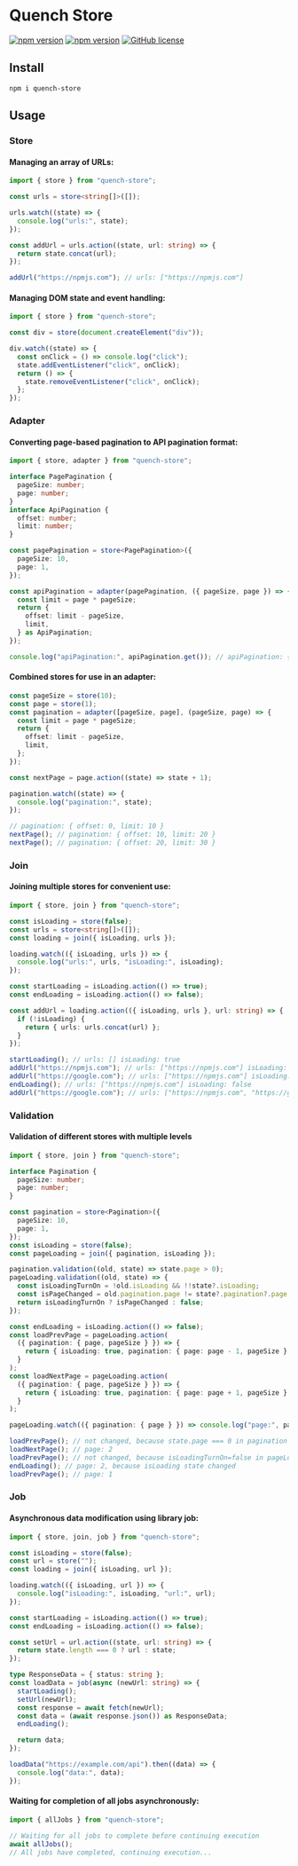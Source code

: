 # Quench Store

[![npm version](https://img.shields.io/npm/v/quench-store.svg?style=flat)](https://www.npmjs.com/package/quench-store) [![npm version](https://deno.bundlejs.com/?q=quench-store&treeshake=[{+store,adapter,join,job,allJobs+}]&badge=)](https://www.npmjs.com/package/quench-store) [![GitHub license](https://img.shields.io/badge/license-MIT-blue.svg)](https://github.com/adv0cat/quench-store/blob/main/LICENSE)

## Install

```shell
npm i quench-store
```

## Usage

### Store

#### Managing an array of URLs:

```ts
import { store } from "quench-store";

const urls = store<string[]>([]);

urls.watch((state) => {
  console.log("urls:", state);
});

const addUrl = urls.action((state, url: string) => {
  return state.concat(url);
});

addUrl("https://npmjs.com"); // urls: ["https://npmjs.com"]
```

#### Managing DOM state and event handling:

```ts
import { store } from "quench-store";

const div = store(document.createElement("div"));

div.watch((state) => {
  const onClick = () => console.log("click");
  state.addEventListener("click", onClick);
  return () => {
    state.removeEventListener("click", onClick);
  };
});
```

### Adapter

#### Converting page-based pagination to API pagination format:

```ts
import { store, adapter } from "quench-store";

interface PagePagination {
  pageSize: number;
  page: number;
}
interface ApiPagination {
  offset: number;
  limit: number;
}

const pagePagination = store<PagePagination>({
  pageSize: 10,
  page: 1,
});

const apiPagination = adapter(pagePagination, ({ pageSize, page }) => {
  const limit = page * pageSize;
  return {
    offset: limit - pageSize,
    limit,
  } as ApiPagination;
});

console.log("apiPagination:", apiPagination.get()); // apiPagination: { offset: 0, limit: 10 }
```

#### Combined stores for use in an adapter:

```ts
const pageSize = store(10);
const page = store(1);
const pagination = adapter([pageSize, page], (pageSize, page) => {
  const limit = page * pageSize;
  return {
    offset: limit - pageSize,
    limit,
  };
});

const nextPage = page.action((state) => state + 1);

pagination.watch((state) => {
  console.log("pagination:", state);
});

// pagination: { offset: 0, limit: 10 }
nextPage(); // pagination: { offset: 10, limit: 20 }
nextPage(); // pagination: { offset: 20, limit: 30 }
```

### Join

#### Joining multiple stores for convenient use:

```ts
import { store, join } from "quench-store";

const isLoading = store(false);
const urls = store<string[]>([]);
const loading = join({ isLoading, urls });

loading.watch(({ isLoading, urls }) => {
  console.log("urls:", urls, "isLoading:", isLoading);
});

const startLoading = isLoading.action(() => true);
const endLoading = isLoading.action(() => false);

const addUrl = loading.action(({ isLoading, urls }, url: string) => {
  if (!isLoading) {
    return { urls: urls.concat(url) };
  }
});

startLoading(); // urls: [] isLoading: true
addUrl("https://npmjs.com"); // urls: ["https://npmjs.com"] isLoading: true
addUrl("https://google.com"); // urls: ["https://npmjs.com"] isLoading: true
endLoading(); // urls: ["https://npmjs.com"] isLoading: false
addUrl("https://google.com"); // urls: ["https://npmjs.com", "https://google.com"] isLoading: true
```

### Validation

#### Validation of different stores with multiple levels

```ts
import { store, join } from "quench-store";

interface Pagination {
  pageSize: number;
  page: number;
}

const pagination = store<Pagination>({
  pageSize: 10,
  page: 1,
});
const isLoading = store(false);
const pageLoading = join({ pagination, isLoading });

pagination.validation((old, state) => state.page > 0);
pageLoading.validation((old, state) => {
  const isLoadingTurnOn = !old.isLoading && !!state?.isLoading;
  const isPageChanged = old.pagination.page != state?.pagination?.page;
  return isLoadingTurnOn ? isPageChanged : false;
});

const endLoading = isLoading.action(() => false);
const loadPrevPage = pageLoading.action(
  ({ pagination: { page, pageSize } }) => {
    return { isLoading: true, pagination: { page: page - 1, pageSize } };
  }
);
const loadNextPage = pageLoading.action(
  ({ pagination: { page, pageSize } }) => {
    return { isLoading: true, pagination: { page: page + 1, pageSize } };
  }
);

pageLoading.watch(({ pagination: { page } }) => console.log("page:", page));

loadPrevPage(); // not changed, because state.page === 0 in pagination validation
loadNextPage(); // page: 2
loadPrevPage(); // not changed, because isLoadingTurnOn=false in pageLoading validation
endLoading(); // page: 2, because isLoading state changed
loadPrevPage(); // page: 1
```

### Job

#### Asynchronous data modification using library job:

```ts
import { store, join, job } from "quench-store";

const isLoading = store(false);
const url = store("");
const loading = join({ isLoading, url });

loading.watch(({ isLoading, url }) => {
  console.log("isLoading:", isLoading, "url:", url);
});

const startLoading = isLoading.action(() => true);
const endLoading = isLoading.action(() => false);

const setUrl = url.action((state, url: string) => {
  return state.length === 0 ? url : state;
});

type ResponseData = { status: string };
const loadData = job(async (newUrl: string) => {
  startLoading();
  setUrl(newUrl);
  const response = await fetch(newUrl);
  const data = (await response.json()) as ResponseData;
  endLoading();

  return data;
});

loadData("https://example.com/api").then((data) => {
  console.log("data:", data);
});
```

#### Waiting for completion of all jobs asynchronously:

```ts
import { allJobs } from "quench-store";

// Waiting for all jobs to complete before continuing execution
await allJobs();
// All jobs have completed, continuing execution...
```
